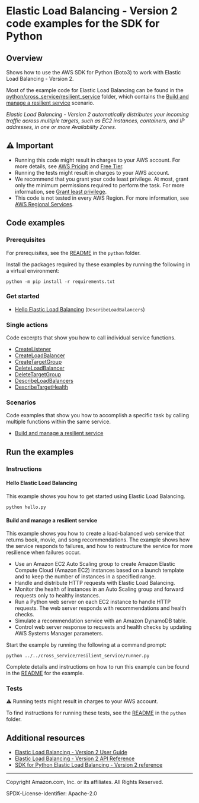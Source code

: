 # Elastic Load Balancing - Version 2 code examples for the SDK for Python

## Overview

Shows how to use the AWS SDK for Python (Boto3) to work with Elastic Load Balancing - Version 2.

<!--custom.overview.start-->
Most of the example code for Elastic Load Balancing can be found in the
[python/cross_service/resilient_service](../../cross_service/resilient_service) folder,
which contains the [Build and manage a resilient service](../../cross_service/resilient_service/README.md)
scenario.
<!--custom.overview.end-->

_Elastic Load Balancing - Version 2 automatically distributes your incoming traffic across multiple targets, such as EC2 instances, containers, and IP addresses, in one or more Availability Zones._

## ⚠ Important

* Running this code might result in charges to your AWS account. For more details, see [AWS Pricing](https://aws.amazon.com/pricing/) and [Free Tier](https://aws.amazon.com/free/).
* Running the tests might result in charges to your AWS account.
* We recommend that you grant your code least privilege. At most, grant only the minimum permissions required to perform the task. For more information, see [Grant least privilege](https://docs.aws.amazon.com/IAM/latest/UserGuide/best-practices.html#grant-least-privilege).
* This code is not tested in every AWS Region. For more information, see [AWS Regional Services](https://aws.amazon.com/about-aws/global-infrastructure/regional-product-services).

<!--custom.important.start-->
<!--custom.important.end-->

## Code examples

### Prerequisites

For prerequisites, see the [README](../../README.md#Prerequisites) in the `python` folder.

Install the packages required by these examples by running the following in a virtual environment:

```
python -m pip install -r requirements.txt
```

<!--custom.prerequisites.start-->
<!--custom.prerequisites.end-->

### Get started

- [Hello Elastic Load Balancing](hello.py#L4) (`DescribeLoadBalancers`)


### Single actions

Code excerpts that show you how to call individual service functions.

- [CreateListener](../../cross_service/resilient_service/load_balancer.py#L194)
- [CreateLoadBalancer](../../cross_service/resilient_service/load_balancer.py#L142)
- [CreateTargetGroup](../../cross_service/resilient_service/load_balancer.py#L28)
- [DeleteLoadBalancer](../../cross_service/resilient_service/load_balancer.py#L255)
- [DeleteTargetGroup](../../cross_service/resilient_service/load_balancer.py#L84)
- [DescribeLoadBalancers](../../cross_service/resilient_service/load_balancer.py#L288)
- [DescribeTargetHealth](../../cross_service/resilient_service/load_balancer.py#L342)

### Scenarios

Code examples that show you how to accomplish a specific task by calling multiple
functions within the same service.

- [Build and manage a resilient service](../../cross_service/resilient_service/runner.py)


<!--custom.examples.start-->
<!--custom.examples.end-->

## Run the examples

### Instructions


<!--custom.instructions.start-->
<!--custom.instructions.end-->

#### Hello Elastic Load Balancing

This example shows you how to get started using Elastic Load Balancing.

```
python hello.py
```


#### Build and manage a resilient service

This example shows you how to create a load-balanced web service that returns book, movie, and song recommendations. The example shows how the service responds to failures, and how to restructure the service for more resilience when failures occur.

- Use an Amazon EC2 Auto Scaling group to create Amazon Elastic Compute Cloud (Amazon EC2) instances based on a launch template and to keep the number of instances in a specified range.
- Handle and distribute HTTP requests with Elastic Load Balancing.
- Monitor the health of instances in an Auto Scaling group and forward requests only to healthy instances.
- Run a Python web server on each EC2 instance to handle HTTP requests. The web server responds with recommendations and health checks.
- Simulate a recommendation service with an Amazon DynamoDB table.
- Control web server response to requests and health checks by updating AWS Systems Manager parameters.

<!--custom.scenario_prereqs.cross_ResilientService.start-->
<!--custom.scenario_prereqs.cross_ResilientService.end-->

Start the example by running the following at a command prompt:

```
python ../../cross_service/resilient_service/runner.py
```


<!--custom.scenarios.cross_ResilientService.start-->
Complete details and instructions on how to run this example can be found in the
[README](../../cross_service/resilient_service/README.md) for the example.
<!--custom.scenarios.cross_ResilientService.end-->

### Tests

⚠ Running tests might result in charges to your AWS account.


To find instructions for running these tests, see the [README](../../README.md#Tests)
in the `python` folder.



<!--custom.tests.start-->
<!--custom.tests.end-->

## Additional resources

- [Elastic Load Balancing - Version 2 User Guide](https://docs.aws.amazon.com/elasticloadbalancing/latest/userguide/what-is-load-balancing.html)
- [Elastic Load Balancing - Version 2 API Reference](https://docs.aws.amazon.com/elasticloadbalancing/latest/APIReference/Welcome.html)
- [SDK for Python Elastic Load Balancing - Version 2 reference](https://boto3.amazonaws.com/v1/documentation/api/latest/reference/services/elbv2.html)

<!--custom.resources.start-->
<!--custom.resources.end-->

---

Copyright Amazon.com, Inc. or its affiliates. All Rights Reserved.

SPDX-License-Identifier: Apache-2.0